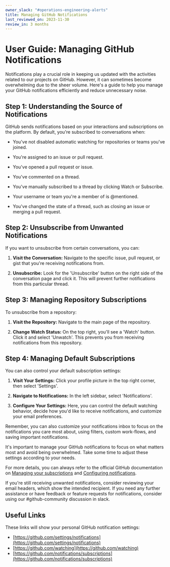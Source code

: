 ```yaml
---
owner_slack: "#operations-engineering-alerts"
title: Managing GitHub Notifications
last_reviewed_on: 2023-11-30
review_in: 3 months
---
```


# User Guide: Managing GitHub Notifications

Notifications play a crucial role in keeping us updated with the activities related to our projects on GitHub. However, it can sometimes become overwhelming due to the sheer volume. Here's a guide to help you manage your GitHub notifications efficiently and reduce unnecessary noise.

## Step 1: Understanding the Source of Notifications

GitHub sends notifications based on your interactions and subscriptions on the platform. By default, you're subscribed to conversations when:

- You've not disabled automatic watching for repositories or teams you've joined.

- You're assigned to an issue or pull request.

- You've opened a pull request or issue.

- You've commented on a thread.

- You've manually subscribed to a thread by clicking Watch or Subscribe.

- Your username or team you're a member of is @mentioned.

- You've changed the state of a thread, such as closing an issue or merging a pull request.

## Step 2: Unsubscribe from Unwanted Notifications

If you want to unsubscribe from certain conversations, you can:

1. **Visit the Conversation:** Navigate to the specific issue, pull request, or gist that you're receiving notifications from.

2. **Unsubscribe:** Look for the 'Unsubscribe' button on the right side of the conversation page and click it. This will prevent further notifications from this particular thread.

## Step 3: Managing Repository Subscriptions

To unsubscribe from a repository:

1. **Visit the Repository:** Navigate to the main page of the repository.

2. **Change Watch Status:** On the top right, you'll see a 'Watch' button. Click it and select 'Unwatch'. This prevents you from receiving notifications from this repository.

## Step 4: Managing Default Subscriptions

You can also control your default subscription settings:

1. **Visit Your Settings:** Click your profile picture in the top right corner, then select 'Settings'.

2. **Navigate to Notifications:** In the left sidebar, select 'Notifications'.

3. **Configure Your Settings:** Here, you can control the default watching behavior, decide how you'd like to receive notifications, and customize your email preferences.

Remember, you can also customize your notifications inbox to focus on the notifications you care most about, using filters, custom work-flows, and saving important notifications.

It's important to manage your GitHub notifications to focus on what matters most and avoid being overwhelmed. Take some time to adjust these settings according to your needs.

For more details, you can always refer to the official GitHub documentation on [Managing your subscriptions](https://docs.github.com/en/github/managing-subscriptions-and-notifications-on-github/managing-your-subscriptions) and [Configuring notifications](https://docs.github.com/en/github/managing-subscriptions-and-notifications-on-github/configuring-notifications).

If you're still receiving unwanted notifications, consider reviewing your email headers, which show the intended recipient. If you need any further assistance or have feedback or feature requests for notifications, consider using our #github-community discussion in slack.

## Useful Links

These links will show your personal GitHub notification settings:

- [https://github.com/settings/notifications](https://github.com/settings/notifications)
- [https://github.com/watching](https://github.com/watching)
- [https://github.com/notifications/subscriptions](https://github.com/notifications/subscriptions)
